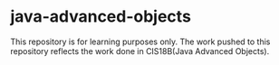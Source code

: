 # java-advanced-objects
This repository is for learning purposes only. The work pushed to this repository reflects the work done in CIS18B(Java Advanced Objects). 
